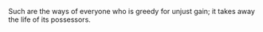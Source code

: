Such are the ways of everyone who is greedy for unjust gain; it takes away the life of its possessors.
